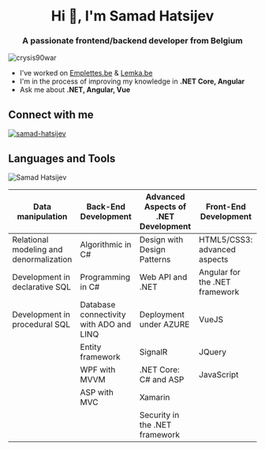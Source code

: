 <h1 align="center">Hi 👋, I'm Samad Hatsijev</h1>
<h3 align="center">A passionate frontend/backend developer from Belgium</h3>


![crysis90war](https://komarev.com/ghpvc/?username=crysis90war&label=Profile%20views&color=0e75b6&style=flat)

- I’ve worked on [Emplettes.be](https://www.emplettes.be/) & [Lemka.be](https://www.lemka.be/)
- I'm in the process of improving my knowledge in **.NET Core, Angular**
- Ask me about **.NET, Angular, Vue**

## Connect with me

<a href="https://linkedin.com/in/samad-hatsijev" target="blank">![samad-hatsijev](https://img.shields.io/badge/LinkedIn-0077B5?style=for-the-badge&logo=linkedin&logoColor=white)</a>

## Languages and Tools

![Samad Hatsijev](https://github-readme-stats.vercel.app/api/top-langs?username=crysis90war&show_icons=true&locale=fr&layout=compact)

| Data manipulation                       | Back-End Development                    | Advanced Aspects of .NET Development | Front-End Development          |
|-----------------------------------------|-----------------------------------------|--------------------------------------|--------------------------------|
| Relational modeling and denormalization | Algorithmic in C#                       | Design with Design Patterns          | HTML5/CSS3: advanced aspects   |
| Development in declarative SQL          | Programming in C#                       | Web API and .NET                     | Angular for the .NET framework |
| Development in procedural SQL           | Database connectivity with ADO and LINQ | Deployment under AZURE               | VueJS                          |
|                                         | Entity framework                        | SignalR                              | JQuery                         |
|                                         | WPF with MVVM                           | .NET Core: C# and ASP                | JavaScript                     |
|                                         | ASP with MVC                            | Xamarin                              |                                |
|                                         |                                         | Security in the .NET framework       |                                |


